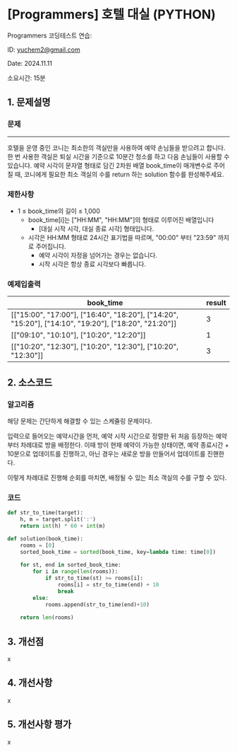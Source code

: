 # [Programmers] 호텔 대실 (PYTHON)
Programmers 코딩테스트 연습: 

ID: yuchem2@gmail.com

Date: 2024.11.11

소요시간: 15분

## 1. 문제설명

### 문제
---
호텔을 운영 중인 코니는 최소한의 객실만을 사용하여 예약 손님들을 받으려고 합니다. 한 번 사용한 객실은 퇴실 시간을 기준으로 10분간 청소를 하고 다음 손님들이 사용할 수 있습니다.
예약 시각이 문자열 형태로 담긴 2차원 배열 book_time이 매개변수로 주어질 때, 코니에게 필요한 최소 객실의 수를 return 하는 solution 함수를 완성해주세요.


### 제한사항
+ 1 ≤ book_time의 길이 ≤ 1,000
  + book_time[i]는 ["HH:MM", "HH:MM"]의 형태로 이루어진 배열입니다
    + [대실 시작 시각, 대실 종료 시각] 형태입니다.
  + 시각은 HH:MM 형태로 24시간 표기법을 따르며, "00:00" 부터 "23:59" 까지로 주어집니다.
    + 예약 시각이 자정을 넘어가는 경우는 없습니다.
    + 시작 시각은 항상 종료 시각보다 빠릅니다.

### 예제입출력
| book_time                                                                                            | result  |
|------------------------------------------------------------------------------------------------------|---------|
| [["15:00", "17:00"], ["16:40", "18:20"], ["14:20", "15:20"], ["14:10", "19:20"], ["18:20", "21:20"]] | 3       |
| [["09:10", "10:10"], ["10:20", "12:20"]]                                                             | 1       |
| [["10:20", "12:30"], ["10:20", "12:30"], ["10:20", "12:30"]]                                         | 3       |

## 2. 소스코드

### 알고리즘
해당 문제는 간단하게 해결할 수 있는 스케쥴링 문제이다. 

입력으로 들어오는 예약시간을 먼저, 예약 시작 시간으로 정렬한 뒤 처음 등장하는 예약부터 차례대로 방을 배정한다.
이때 방이 현재 예약이 가능한 상태이면, 예약 종료시간 + 10분으로 업데이트를 진행하고, 아닌 경우는 새로운 방을 만들어서 업데이트를 진핸한다.

이렇게 차례대로 진행해 순회를 마치면, 배정될 수 있는 최소 객실의 수를 구할 수 있다.


### 코드
```python
def str_to_time(target):
    h, m = target.split(':')
    return int(h) * 60 + int(m)

def solution(book_time):
    rooms = [0]
    sorted_book_time = sorted(book_time, key=lambda time: time[0])
    
    for st, end in sorted_book_time:
        for i in range(len(rooms)):
            if str_to_time(st) >= rooms[i]:
                rooms[i] = str_to_time(end) + 10
                break
        else:
            rooms.append(str_to_time(end)+10)
        
    return len(rooms)
```
## 3. 개선점
x
## 4. 개선사항
x
## 5. 개선사항 평가
x
